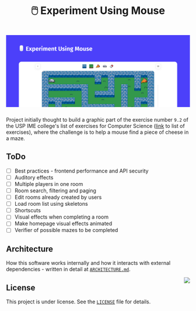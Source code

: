 <h1 align="center">
  🖱️ Experiment Using Mouse
</h1>

<h1 align="center">
    <img alt="Cover" src=".github/cover.png" />
</h1>

Project initially thought to build a graphic part of the exercise number `9.2` of the USP IME college's list of exercises for Computer Science ([link](https://www.ime.usp.br/~macmulti/caderno-exercicios-versao2005.pdf) to list of exercises), where the challenge is to help a mouse find a piece of cheese in a maze.

## ToDo
- [ ] Best practices - frontend performance and API security
- [ ] Auditory effects
- [ ] Multiple players in one room
- [ ] Room search, filtering and paging
- [ ] Edit rooms already created by users
- [ ] Load room list using skeletons
- [ ] Shortscuts
- [ ] Visual effects when completing a room
- [ ] Make homepage visual effects animated
- [ ] Verifier of possible mazes to be completed

## Architecture
How this software works internally and how it interacts with external dependencies - written in detail at [`ARCHITECTURE.md`](./ARCHITECTURE.md).

<img src="https://github.githubassets.com/images/mona-whisper.gif" align="right" />

## License
This project is under license. See the [`LICENSE`](./LICENSE) file for details.